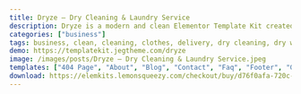 ```yaml
---
title: Dryze – Dry Cleaning & Laundry Service
description: Dryze is a modern and clean Elementor Template Kit created especially for Dry Cleaning, Laundry Service, Carpet and Floor Dry Clean, and any Home Care Services. This template has a beautiful and unique design with a 100% responsive layout, retina-ready, and without a single line of coding!
categories: ["business"]
tags: business, clean, cleaning, clothes, delivery, dry cleaning, dry wash, ironing, laundry, repair, service, washing, wordpress template
demo: https://templatekit.jegtheme.com/dryze
image: /images/posts/Dryze – Dry Cleaning & Laundry Service.jpeg
templates: ["404 Page", "About", "Blog", "Contact", "Faq", "Footer", "Global", "Header", "Home", "Metform Booking", "Metform Contact", "Pricing", "Service Details", "Services", "Single Post", "Team"]
download: https://elemkits.lemonsqueezy.com/checkout/buy/d76f0afa-720c-4b67-980d-e2ffb6ce97eb
---
```

